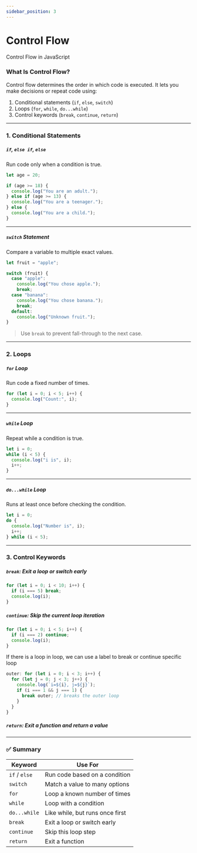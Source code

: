 ```yaml
---
sidebar_position: 3
---
```

# Control Flow

Control Flow in JavaScript

### What Is Control Flow?
Control flow determines the order in which code is executed.
It lets you make decisions or repeat code using:
1. Conditional statements (`if`, `else`, `switch`)
2. Loops (`for`, `while`, `do...while`)
3. Control keywords (`break`, `continue`, `return`)

---

### 1. Conditional Statements

##### `if`, `else if`, `else`

Run code only when a condition is true.

```js
let age = 20;

if (age >= 18) {
  console.log("You are an adult.");
} else if (age >= 13) {
  console.log("You are a teenager.");
} else {
  console.log("You are a child.");
}
```

---

##### `switch` Statement  
Compare a variable to multiple exact values.

```js
let fruit = "apple";

switch (fruit) {
  case "apple":
    console.log("You chose apple.");
    break;
  case "banana":
    console.log("You chose banana.");
    break;
  default:
    console.log("Unknown fruit.");
}
```

> Use `break` to prevent fall-through to the next case.

---

### 2. Loops

##### `for` Loop  
Run code a fixed number of times.

```js
for (let i = 0; i < 5; i++) {
  console.log("Count:", i);
}
```

---

##### `while` Loop  
Repeat while a condition is true.

```js
let i = 0;
while (i < 5) {
  console.log("i is", i);
  i++;
}
```

---

##### `do...while` Loop  
Runs at least once before checking the condition.

```js
let i = 0;
do {
  console.log("Number is", i);
  i++;
} while (i < 5);
```

---

### 3. Control Keywords

##### `break`: Exit a loop or switch early
```js
for (let i = 0; i < 10; i++) {
  if (i === 5) break;
  console.log(i);
}
```

##### `continue`: Skip the current loop iteration
```js
for (let i = 0; i < 5; i++) {
  if (i === 2) continue;
  console.log(i);
}
```

If there is a loop in loop, we can use a label to break or continue specific loop

```js
outer: for (let i = 0; i < 3; i++) {
  for (let j = 0; j < 3; j++) {
    console.log(`i=${i}, j=${j}`);
    if (i === 1 && j === 1) {
      break outer; // breaks the outer loop 
    }
  }
}
```

##### `return`: Exit a function and return a value

---

### ✅ Summary

| Keyword       | Use For                         |
|---------------|----------------------------------|
| `if` / `else` | Run code based on a condition   |
| `switch`      | Match a value to many options   |
| `for`         | Loop a known number of times    |
| `while`       | Loop with a condition           |
| `do...while`  | Like while, but runs once first |
| `break`       | Exit a loop or switch early     |
| `continue`    | Skip this loop step             |
| `return`      | Exit a function                 |

